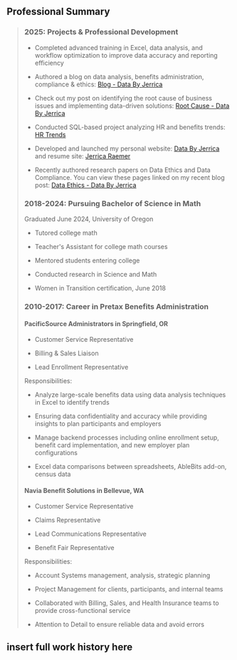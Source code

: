 ## Professional Summary

> ### **2025:** Projects & Professional Development
> 
> * Completed advanced training in Excel, data analysis, and workflow optimization to improve data accuracy and reporting efficiency
> 
> * Authored a blog on data analysis, benefits administration, compliance & ethics: [Blog - Data By Jerrica](https://databyjerrica.com/blog/)
> 
> * Check out my post on identifying the root cause of business issues and implementing data-driven solutions: [Root Cause - Data By Jerrica](https://databyjerrica.com/2025/01/15/root_cause.html)
> 
> * Conducted SQL-based project analyzing HR and benefits trends: [HR Trends](https://github.com/JerricaRaemer/employee_data_sql)
> 
> * Developed and launched my personal website: [Data By Jerrica](https://databyjerrica.com/) and resume site: [Jerrica Raemer](https://jerricaraemer.github.io/)
> 
> * Recently authored research papers on Data Ethics and Data Compliance. You can view these pages linked on my recent blog post: [Data Ethics - Data By Jerrica](https://databyjerrica.com/2025/09/15/data_ethics.html)
>
> ### **2018-2024:** Pursuing Bachelor of Science in Math
>
> Graduated June 2024, University of Oregon
> 
> * Tutored college math
> 
> * Teacher's Assistant for college math courses
> 
> * Mentored students entering college
> 
> * Conducted research in Science and Math
>
> * Women in Transition certification, June 2018
> 
> ### **2010-2017:** Career in Pretax Benefits Administration
> 
> #### PacificSource Administrators in Springfield, OR
> 
> * Customer Service Representative
> 
> * Billing & Sales Liaison
> 
> * Lead Enrollment Representative
> 
> Responsibilities:
> 
> * Analyze large-scale benefits data using data analysis techniques in Excel to identify trends
> 
> * Ensuring data confidentiality and accuracy while providing insights to plan participants and employers
> 
> * Manage backend processes including online enrollment setup, benefit card implementation, and new employer plan configurations
> 
> * Excel data comparisons between spreadsheets, AbleBits add-on, census data
> 
> #### Navia Benefit Solutions in Bellevue, WA
>
> * Customer Service Representative
> 
> * Claims Representative
> 
> * Lead Communications Representative
> 
> * Benefit Fair Representative
> 
> Responsibilities:
> 
> * Account Systems management, analysis, strategic planning
> 
> * Project Management for clients, participants, and internal teams
>
> * Collaborated with Billing, Sales, and Health Insurance teams to provide cross-functional service
> 
> * Attention to Detail to ensure reliable data and avoid errors

## insert full work history here
